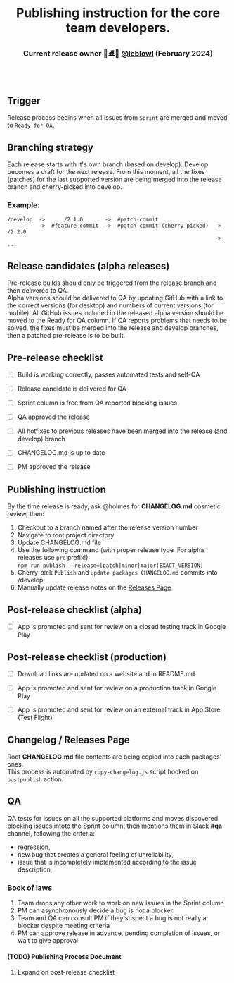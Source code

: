 <p>
  <h1 align="center">
    <b>Publishing instruction for the core team developers.</b>
  </h1>

  <h3 align="center">
    Current release owner 🎉⛸️🦆 <a href='https://github.com/leblowl'>@leblowl</a> (February 2024)
  </h3>

  <br />
  <br />
</p>

## Trigger
Release process begins when all issues from `Sprint` are merged and moved to `Ready for QA`.  

## Branching strategy
Each release starts with it's own branch (based on develop).
Develop becomes a draft for the next release.
From this moment, all the fixes (patches) for the last supported version are being merged into the release branch and cherry-picked into develop.

### Example:
```
/develop  ->      /2.1.0       ->  #patch-commit
          ->  #feature-commit  ->  #patch-commit (cherry-picked)  -> /2.2.0
                                                                  -> ...
```


## Release candidates (alpha releases)
Pre-release builds should only be triggered from the release branch and then delivered to QA.  
Alpha versions should be delivered to QA by updating GitHub with a link to the correct versions (for desktop) and numbers of current versions (for mobile). All GitHub issues included in the released alpha version should be moved to the Ready for QA column.
If QA reports problems that needs to be solved, the fixes must be merged into the release and develop branches, then a patched pre-release is to be built.


## Pre-release checklist
- [ ] Build is working correctly, passes automated tests and self-QA
- [ ] Release candidate is delivered for QA
- [ ] Sprint column is free from QA reported blocking issues
- [ ] QA approved the release
- [ ] All hotfixes to previous releases have been merged into the release (and develop) branch
- [ ] CHANGELOG.md is up to date
- [ ] PM approved the release


## Publishing instruction

By the time release is ready, ask @holmes for <b>CHANGELOG.md</b> cosmetic review, then:
1. Checkout to a branch named after the release version number
2. Navigate to root project directory
3. Update CHANGELOG.md file
4. Use the following command (with proper release type !For alpha releases use `pre` prefix!):  
  `npm run publish --release=[patch|minor|major|EXACT_VERSION]`
5. Cherry-pick `Publish` and `Update packages CHANGELOG.md` commits into /develop
6. Manually update release notes on the <a href='https://github.com/TryQuiet/quiet/releases' target='blank'>Releases Page</a>

## Post-release checklist (alpha)
- [ ] App is promoted and sent for review on a closed testing track in Google Play

## Post-release checklist (production)
- [ ] Download links are updated on a website and in README.md
- [ ] App is promoted and sent for review on a production track in Google Play
- [ ] App is promoted and sent for review on an external track in App Store (Test Flight)


## Changelog / Releases Page
Root <b>CHANGELOG.md</b> file contents are being copied into each packages' ones.  
This process is automated by `copy-changelog.js` script hooked on `postpublish` action.


## QA
QA tests for issues on all the supported platforms and moves discovered blocking issues intoto the Sprint column, then mentions them in Slack <b>#qa</b> channel, following the criteria:  
- regression,
- new bug that creates a general feeling of unreliability,
- issue that is incompletely implemented according to the issue description,

### Book of laws
1. Team drops any other work to work on new issues in the Sprint column
2. PM can asynchronously decide a bug is not a blocker
3. Team and QA can consult PM if they suspect a bug is not really a blocker despite meeting criteria
4. PM can approve release in advance, pending completion of issues, or wait to give approval


#### (TODO) Publishing Process Document
1. Expand on post-release checklist





